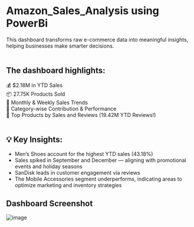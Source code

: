 # Amazon_Sales_Analysis using PowerBi
This dashboard transforms raw e-commerce data into meaningful insights, helping businesses make smarter decisions. <br/><br/>
## The dashboard highlights:<br/>
💰 $2.18M in YTD Sales<br/>
📦 27.75K Products Sold<br/>
🛒 Monthly & Weekly Sales Trends<br/>
🧮 Category-wise Contribution & Performance<br/>
🌟 Top Products by Sales and Reviews (19.42M YTD Reviews!)<br/><br/>

## 💡 Key Insights:<br/>
* Men’s Shoes account for the highest YTD sales (43.18%)<br/>
* Sales spiked in September and December — aligning with promotional events and holiday seasons<br/>
* SanDisk leads in customer engagement via reviews<br/>
* The Mobile Accessories segment underperforms, indicating areas to optimize marketing and inventory strategies

## Dashboard Screenshot <br/>

![image](https://github.com/user-attachments/assets/0a55e083-600b-45f0-90cc-41a0c6f0bf18)

